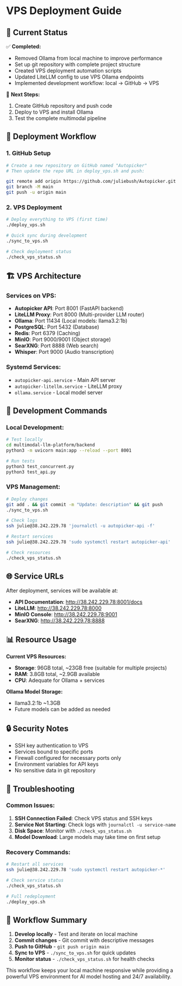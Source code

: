 # VPS Deployment Guide

## 🎯 Current Status

✅ **Completed:**
- Removed Ollama from local machine to improve performance
- Set up git repository with complete project structure
- Created VPS deployment automation scripts
- Updated LiteLLM config to use VPS Ollama endpoints
- Implemented development workflow: local → GitHub → VPS

🔄 **Next Steps:**
1. Create GitHub repository and push code
2. Deploy to VPS and install Ollama
3. Test the complete multimodal pipeline

## 🚀 Deployment Workflow

### 1. GitHub Setup
```bash
# Create a new repository on GitHub named "Autopicker"
# Then update the repo URL in deploy_vps.sh and push:

git remote add origin https://github.com/juliebush/Autopicker.git
git branch -M main
git push -u origin main
```

### 2. VPS Deployment
```bash
# Deploy everything to VPS (first time)
./deploy_vps.sh

# Quick sync during development
./sync_to_vps.sh

# Check deployment status
./check_vps_status.sh
```

## 🏗️ VPS Architecture

### Services on VPS:
- **Autopicker API**: Port 8001 (FastAPI backend)
- **LiteLLM Proxy**: Port 8000 (Multi-provider LLM router)
- **Ollama**: Port 11434 (Local models: llama3.2:1b)
- **PostgreSQL**: Port 5432 (Database)
- **Redis**: Port 6379 (Caching)
- **MinIO**: Port 9000/9001 (Object storage)
- **SearXNG**: Port 8888 (Web search)
- **Whisper**: Port 9000 (Audio transcription)

### Systemd Services:
- `autopicker-api.service` - Main API server
- `autopicker-litellm.service` - LiteLLM proxy
- `ollama.service` - Local model server

## 🔧 Development Commands

### Local Development:
```bash
# Test locally
cd multimodal-llm-platform/backend
python3 -m uvicorn main:app --reload --port 8001

# Run tests
python3 test_concurrent.py
python3 test_api.py
```

### VPS Management:
```bash
# Deploy changes
git add . && git commit -m "Update: description" && git push
./sync_to_vps.sh

# Check logs
ssh julie@38.242.229.78 'journalctl -u autopicker-api -f'

# Restart services
ssh julie@38.242.229.78 'sudo systemctl restart autopicker-api'

# Check resources
./check_vps_status.sh
```

## 🌐 Service URLs

After deployment, services will be available at:
- **API Documentation**: http://38.242.229.78:8001/docs
- **LiteLLM**: http://38.242.229.78:8000
- **MinIO Console**: http://38.242.229.78:9001
- **SearXNG**: http://38.242.229.78:8888

## 📊 Resource Usage

**Current VPS Resources:**
- **Storage**: 96GB total, ~23GB free (suitable for multiple projects)
- **RAM**: 3.8GB total, ~2.9GB available
- **CPU**: Adequate for Ollama + services

**Ollama Model Storage:**
- llama3.2:1b ~1.3GB
- Future models can be added as needed

## 🔒 Security Notes

- SSH key authentication to VPS
- Services bound to specific ports
- Firewall configured for necessary ports only
- Environment variables for API keys
- No sensitive data in git repository

## 🚨 Troubleshooting

### Common Issues:
1. **SSH Connection Failed**: Check VPS status and SSH keys
2. **Service Not Starting**: Check logs with `journalctl -u service-name`
3. **Disk Space**: Monitor with `./check_vps_status.sh`
4. **Model Download**: Large models may take time on first setup

### Recovery Commands:
```bash
# Restart all services
ssh julie@38.242.229.78 'sudo systemctl restart autopicker-*'

# Check service status
./check_vps_status.sh

# Full redeployment
./deploy_vps.sh
```

## 🔄 Workflow Summary

1. **Develop locally** - Test and iterate on local machine
2. **Commit changes** - Git commit with descriptive messages  
3. **Push to GitHub** - `git push origin main`
4. **Sync to VPS** - `./sync_to_vps.sh` for quick updates
5. **Monitor status** - `./check_vps_status.sh` for health checks

This workflow keeps your local machine responsive while providing a powerful VPS environment for AI model hosting and 24/7 availability.
